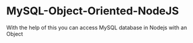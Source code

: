 # MySQL-Object-Oriented-NodeJS
With the help of this you can access MySQL database in Nodejs with an Object 
